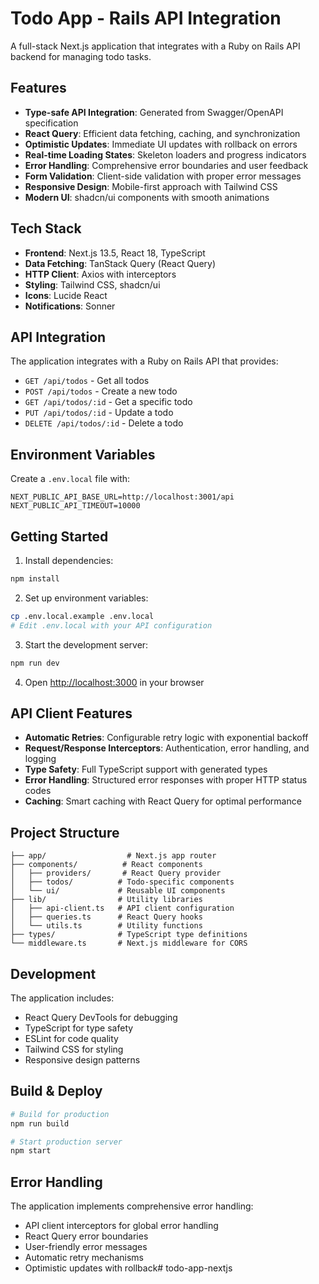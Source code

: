 # Todo App - Rails API Integration

A full-stack Next.js application that integrates with a Ruby on Rails API backend for managing todo tasks.

## Features

- **Type-safe API Integration**: Generated from Swagger/OpenAPI specification
- **React Query**: Efficient data fetching, caching, and synchronization
- **Optimistic Updates**: Immediate UI updates with rollback on errors
- **Real-time Loading States**: Skeleton loaders and progress indicators
- **Error Handling**: Comprehensive error boundaries and user feedback
- **Form Validation**: Client-side validation with proper error messages
- **Responsive Design**: Mobile-first approach with Tailwind CSS
- **Modern UI**: shadcn/ui components with smooth animations

## Tech Stack

- **Frontend**: Next.js 13.5, React 18, TypeScript
- **Data Fetching**: TanStack Query (React Query)
- **HTTP Client**: Axios with interceptors
- **Styling**: Tailwind CSS, shadcn/ui
- **Icons**: Lucide React
- **Notifications**: Sonner

## API Integration

The application integrates with a Ruby on Rails API that provides:

- `GET /api/todos` - Get all todos
- `POST /api/todos` - Create a new todo
- `GET /api/todos/:id` - Get a specific todo
- `PUT /api/todos/:id` - Update a todo
- `DELETE /api/todos/:id` - Delete a todo

## Environment Variables

Create a `.env.local` file with:

```env
NEXT_PUBLIC_API_BASE_URL=http://localhost:3001/api
NEXT_PUBLIC_API_TIMEOUT=10000
```

## Getting Started

1. Install dependencies:
```bash
npm install
```

2. Set up environment variables:
```bash
cp .env.local.example .env.local
# Edit .env.local with your API configuration
```

3. Start the development server:
```bash
npm run dev
```

4. Open [http://localhost:3000](http://localhost:3000) in your browser

## API Client Features

- **Automatic Retries**: Configurable retry logic with exponential backoff
- **Request/Response Interceptors**: Authentication, error handling, and logging
- **Type Safety**: Full TypeScript support with generated types
- **Error Handling**: Structured error responses with proper HTTP status codes
- **Caching**: Smart caching with React Query for optimal performance

## Project Structure

```
├── app/                  # Next.js app router
├── components/          # React components
│   ├── providers/       # React Query provider
│   ├── todos/          # Todo-specific components
│   └── ui/             # Reusable UI components
├── lib/                # Utility libraries
│   ├── api-client.ts   # API client configuration
│   ├── queries.ts      # React Query hooks
│   └── utils.ts        # Utility functions
├── types/              # TypeScript type definitions
└── middleware.ts       # Next.js middleware for CORS
```

## Development

The application includes:
- React Query DevTools for debugging
- TypeScript for type safety
- ESLint for code quality
- Tailwind CSS for styling
- Responsive design patterns

## Build & Deploy

```bash
# Build for production
npm run build

# Start production server
npm start
```

## Error Handling

The application implements comprehensive error handling:
- API client interceptors for global error handling
- React Query error boundaries
- User-friendly error messages
- Automatic retry mechanisms
- Optimistic updates with rollback# todo-app-nextjs
